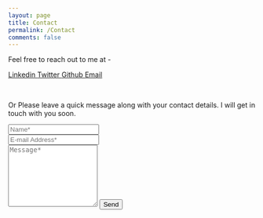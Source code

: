 ```yaml
---
layout: page
title: Contact
permalink: /Contact
comments: false
---
```

<div class="p-3 border rounded row justify-content-center">
Feel free to reach out to me at - <br>

<a class="text-dark ml-1" target="_blank" href="https://www.linkedin.com/in/ashwinmuthiah/"><i class = "fab fa-linkedin-in"></i> Linkedin </a>
<a class="text-dark ml-1" target="_blank" href="https://twitter.com/AshwinMuru"><i class="fab fa-twitter "></i> Twitter </a>
<a class="text-dark ml-1" target="_blank" href="https://github.com/mashwinmuthiah"><i class="fab fa-github"></i> Github </a>
<a class="text-dark ml-1" target="_blank" href="mailto: murugappan.a@northeastern.edu"><i class="far fa-paper-plane"></i> Email </a>
</div><br>

<form action="https://send.pageclip.co/HnhwzZLNBPE85Qgjo4OegrPyqcPIKVJ8" class="pageclip-form " method="POST">    
<p class="mb-4"> Or Please leave a quick message along with your contact details. I will get in touch with you soon.</p>
<div class="form-group row">
<div class="col-md-6">
<input class="form-control" type="text" name="name" placeholder="Name*" required>
</div>
<div class="col-md-6">
<input class="form-control" type="email" name="email" placeholder="E-mail Address*" required>
</div>
</div>
<textarea rows="8" class="form-control mb-3" name="message" placeholder="Message*" required></textarea>    
<input class="btn btn-success button pageclip-form__submit--dark-loader" type="submit" value="Send">
</form>

